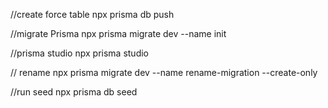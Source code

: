 //create force table
npx prisma db push

//migrate Prisma
npx prisma migrate dev --name init

//prisma studio
npx prisma studio

// rename
npx prisma migrate dev --name rename-migration --create-only

//run seed
npx prisma db seed
